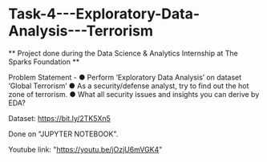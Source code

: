 # Task-4---Exploratory-Data-Analysis---Terrorism
** Project done during the Data Science &amp; Analytics Internship at The Sparks Foundation **

Problem Statement -
● Perform ‘Exploratory Data Analysis’ on dataset ‘Global Terrorism’ 
● As a security/defense analyst, try to find out the hot zone of terrorism. 
● What all security issues and insights you can derive by EDA? 

Dataset: https://bit.ly/2TK5Xn5

Done on "JUPYTER NOTEBOOK".

Youtube link: "https://youtu.be/jOzjU6mVGK4"
